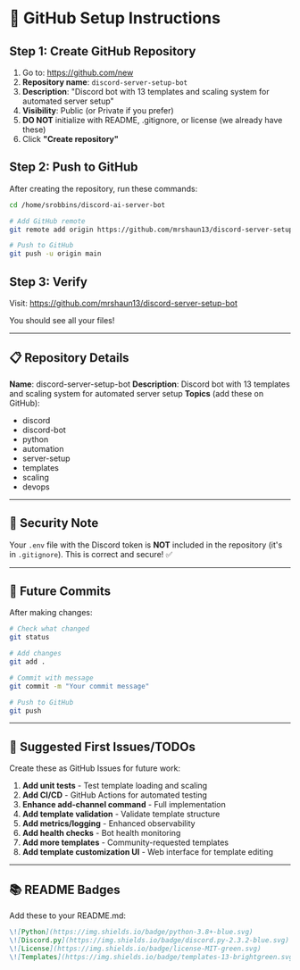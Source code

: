 # 🚀 GitHub Setup Instructions

## Step 1: Create GitHub Repository

1. Go to: https://github.com/new
2. **Repository name**: `discord-server-setup-bot`
3. **Description**: "Discord bot with 13 templates and scaling system for automated server setup"
4. **Visibility**: Public (or Private if you prefer)
5. **DO NOT** initialize with README, .gitignore, or license (we already have these)
6. Click **"Create repository"**

## Step 2: Push to GitHub

After creating the repository, run these commands:

```bash
cd /home/srobbins/discord-ai-server-bot

# Add GitHub remote
git remote add origin https://github.com/mrshaun13/discord-server-setup-bot.git

# Push to GitHub
git push -u origin main
```

## Step 3: Verify

Visit: https://github.com/mrshaun13/discord-server-setup-bot

You should see all your files\!

---

## 📋 Repository Details

**Name**: discord-server-setup-bot
**Description**: Discord bot with 13 templates and scaling system for automated server setup
**Topics** (add these on GitHub):
- discord
- discord-bot
- python
- automation
- server-setup
- templates
- scaling
- devops

---

## 🔐 Security Note

Your `.env` file with the Discord token is **NOT** included in the repository (it's in `.gitignore`).
This is correct and secure\! ✅

---

## 📝 Future Commits

After making changes:

```bash
# Check what changed
git status

# Add changes
git add .

# Commit with message
git commit -m "Your commit message"

# Push to GitHub
git push
```

---

## 🌟 Suggested First Issues/TODOs

Create these as GitHub Issues for future work:

1. **Add unit tests** - Test template loading and scaling
2. **Add CI/CD** - GitHub Actions for automated testing
3. **Enhance add-channel command** - Full implementation
4. **Add template validation** - Validate template structure
5. **Add metrics/logging** - Enhanced observability
6. **Add health checks** - Bot health monitoring
7. **Add more templates** - Community-requested templates
8. **Add template customization UI** - Web interface for template editing

---

## 📚 README Badges

Add these to your README.md:

```markdown
\![Python](https://img.shields.io/badge/python-3.8+-blue.svg)
\![Discord.py](https://img.shields.io/badge/discord.py-2.3.2-blue.svg)
\![License](https://img.shields.io/badge/license-MIT-green.svg)
\![Templates](https://img.shields.io/badge/templates-13-brightgreen.svg)
```
